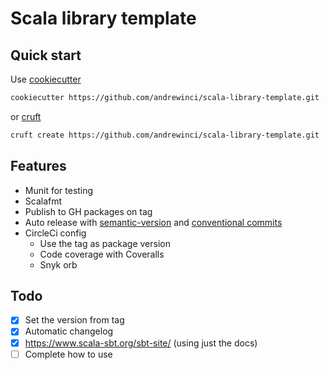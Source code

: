 # Scala library template

## Quick start

Use [cookiecutter](https://cookiecutter.readthedocs.io/en/1.7.3/README.html)

```bash
cookiecutter https://github.com/andrewinci/scala-library-template.git
```

or [cruft](https://cruft.github.io/cruft/)

```bash
cruft create https://github.com/andrewinci/scala-library-template.git
```

## Features

- Munit for testing
- Scalafmt
- Publish to GH packages on tag
- Auto release with [semantic-version](https://github.com/conventional-changelog/standard-version) and [conventional commits](https://www.conventionalcommits.org/en/v1.0.0/)
- CircleCi config
    - Use the tag as package version
    - Code coverage with Coveralls
    - Snyk orb

## Todo

- [x] Set the version from tag
- [x] Automatic changelog
- [x] https://www.scala-sbt.org/sbt-site/ (using just the docs)
- [ ] Complete how to use